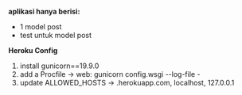 **aplikasi hanya berisi:**
- 1 model post
- test untuk model post

**Heroku Config**
1. install gunicorn==19.9.0
2. add a Procfile -> web: gunicorn config.wsgi --log-file -
3. update ALLOWED_HOSTS -> .herokuapp.com, localhost, 127.0.0.1